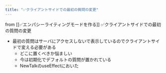 ```yaml
---
title: "✅クライアントサイドでの最初の質問の変更"
---
```


from [[✅エンパシーライティングモードを作る]]
✅クライアントサイドでの最初の質問の変更
- 最初の質問はサーバにアクセスしないで表示しているのでクライアントサイドで変える必要がある
    - どこに置くべきか悩ましい
    - 今は初期化でデフォルトの質問が置かれている
    - NewTalkのuseEffectにおいた